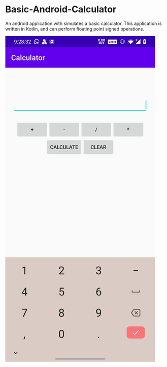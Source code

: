 # Basic-Android-Calculator

An android application with simulates a basic calculator. This application is written in Kotlin, and can perform floating point signed operations.

![Image of Application](https://github.com/ameyalaad/basic-android-kotlin-calculator/blob/master/image.jpeg)
